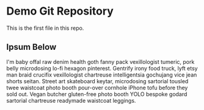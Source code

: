 # Demo Git Repository

This is the first file in this repo.

## Ipsum Below

I'm baby offal raw denim health goth fanny pack vexillologist tumeric, pork belly microdosing lo-fi hexagon pinterest. Gentrify irony food truck, lyft etsy man braid crucifix vexillologist chartreuse intelligentsia gochujang vice jean shorts seitan. Street art skateboard keytar, microdosing sartorial tousled twee waistcoat photo booth pour-over cornhole iPhone tofu before they sold out. Vegan butcher gluten-free photo booth YOLO bespoke godard sartorial chartreuse readymade waistcoat leggings.